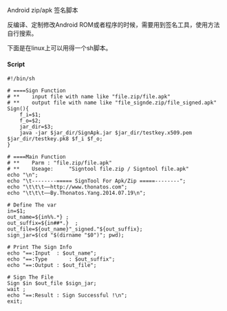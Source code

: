 Android zip/apk 签名脚本

反编译、定制修改Android ROM或者程序的时候，需要用到签名工具，使用方法自行搜索。

下面是在linux上可以用得一个sh脚本。

#### Script

	#!/bin/sh

	# ====Sign Function 
	# **	input file with name like "file.zip/file.apk"
	# **	output file with name like "file_signde.zip/file_signed.apk" 
	Sign(){
		f_i=$1;
		f_o=$2;
		jar_dir=$3;
		java -jar $jar_dir/SignApk.jar $jar_dir/testkey.x509.pem $jar_dir/testkey.pk8 $f_i $f_o;
	}

	# ====Main Function
	# **	Parm : "file.zip/file.apk"
	# **	Useage: 	"Signtool file.zip / Signtool file.apk"
	echo "\n";
	echo "\t--------===== SignTool For Apk/Zip =====--------";
	echo "\t\t\t——http://www.thonatos.com";
	echo "\t\t\t——By.Thonatos.Yang.2014.07.19\n";

	# Define The var
	in=$1;
	out_name=${in%%.*} ;
	out_suffix=${in##*.}  ;
	out_file=${out_name}"_signed."${out_suffix};
	sign_jar=$(cd "$(dirname "$0")"; pwd);

	# Print The Sign Info 
	echo "==:Input	: $out_name";
	echo "==:Type		: $out_suffix";
	echo "==:Output	: $out_file";

	# Sign The File
	Sign $in $out_file $sign_jar;
	wait ;
	echo "==:Result	: Sign Successful !\n";
	exit;